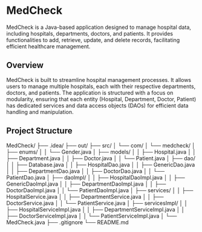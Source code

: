 # MedCheck

MedCheck is a Java-based application designed to manage hospital data, including hospitals, departments, doctors, and patients.
It provides functionalities to add, retrieve, update, and delete records, facilitating efficient healthcare management.

## Overview

MedCheck is built to streamline hospital management processes. It allows users to manage multiple hospitals, each with their respective 
departments, doctors, and patients. The application is structured with a focus on modularity, ensuring that each entity (Hospital, Department,
Doctor, Patient) has dedicated services and data access objects (DAOs) for efficient data handling and manipulation.

## Project Structure

MedCheck/
├── .idea/
├── out/
├── src/
│ └── com/
│ └── medcheck/
│ ├── enums/
│ │ └── Gender.java
│ ├── models/
│ │ ├── Hospital.java
│ │ ├── Department.java
│ │ ├── Doctor.java
│ │ └── Patient.java
│ ├── dao/
│ │ ├── Database.java
│ │ ├── HospitalDao.java
│ │ ├── GenericDao.java
│ │ ├── DepartmentDao.java
│ │ ├── DoctorDao.java
│ │ └── PatientDao.java
│ ├── daoImpl/
│ │ ├── HospitalDaoImpl.java
│ │ ├── GenericDaoImpl.java
│ │ ├── DepartmentDaoImpl.java
│ │ ├── DoctorDaoImpl.java
│ │ └── PatientDaoImpl.java
│ ├── services/
│ │ ├── HospitalService.java
│ │ ├── DepartmentService.java
│ │ ├── DoctorService.java
│ │ └── PatientService.java
│ ├── servicesImpl/
│ │ ├── HospitalServiceImpl.java
│ │ ├── DepartmentServiceImpl.java
│ │ ├── DoctorServiceImpl.java
│ │ └── PatientServiceImpl.java
│ └── MedCheck.java
├── .gitignore
└── README.md

